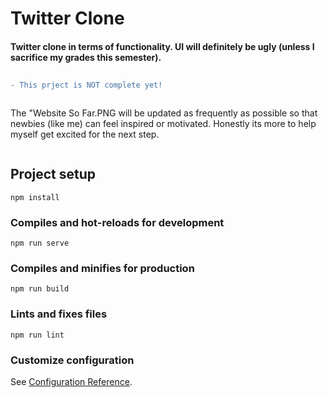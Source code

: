 # Twitter Clone

#### Twitter clone in terms of functionality. UI will definitely be ugly (unless I sacrifice my grades this semester).
## 
```diff
- This prject is NOT complete yet! 
```

```
```
The "Website So Far.PNG will be updated as frequently as possible so that newbies (like me) can feel inspired or motivated. Honestly its more to help myself get excited for the next step.
```
```


## Project setup
```
npm install
```

### Compiles and hot-reloads for development
```
npm run serve
```

### Compiles and minifies for production
```
npm run build
```

### Lints and fixes files
```
npm run lint
```

### Customize configuration
See [Configuration Reference](https://cli.vuejs.org/config/).

